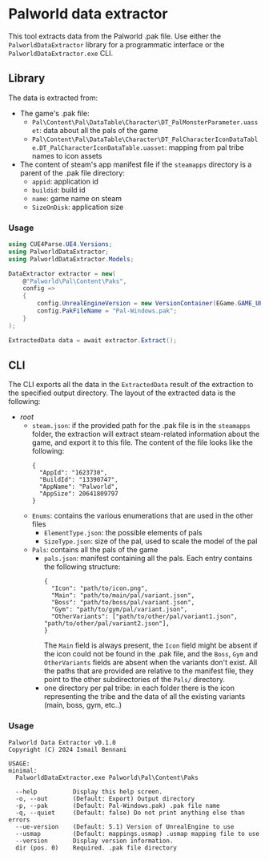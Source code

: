 # Palworld data extractor

This tool extracts data from the Palworld .pak file. Use either the `PalworldDataExtractor` library for a programmatic interface or the `PalworldDataExtractor.exe` CLI.

## Library

The data is extracted from:
- The game's .pak file:
  - `Pal\Content\Pal\DataTable\Character\DT_PalMonsterParameter.uasset`: data about all the pals of the game
  - `Pal\Content\Pal\DataTable\Character\DT_PalCharacterIconDataTable.DT_PalCharacterIconDataTable.uasset`: mapping from pal tribe names to icon assets
- The content of steam's app manifest file if the `steamapps` directory is a parent of the .pak file directory:
  - `appid`: application id
  - `buildid`: build id
  - `name`: game name on steam
  - `SizeOnDisk`: application size

### Usage

```csharp
using CUE4Parse.UE4.Versions;
using PalworldDataExtractor;
using PalworldDataExtractor.Models;

DataExtractor extractor = new(
    @"Palworld\Pal\Content\Paks",
    config =>
    {
        config.UnrealEngineVersion = new VersionContainer(EGame.GAME_UE5_1);
        config.PakFileName = "Pal-Windows.pak";
    }
);

ExtractedData data = await extractor.Extract();
```

## CLI

The CLI exports all the data in the `ExtractedData` result of the extraction to the specified output directory. The layout of the extracted data is the following:
- _root_
  - `steam.json`: if the provided path for the .pak file is in the `steamapps` folder, the extraction will extract steam-related information about the game, and export it to this file.
    The content of the file looks like the following:
    ```
    {
      "AppId": "1623730",
      "BuildId": "13390747",
      "AppName": "Palworld",
      "AppSize": 20641809797
    }
    ```
  - `Enums`: contains the various enumerations that are used in the other files
    - `ElementType.json`: the possible elements of pals
    - `SizeType.json`: size of the pal, used to scale the model of the pal
  - `Pals`: contains all the pals of the game
    - `pals.json`: manifest containing all the pals. Each entry contains the following structure:
      ```
      {
        "Icon": "path/to/icon.png", 
        "Main": "path/to/main/pal/variant.json", 
        "Boss": "path/to/boss/pal/variant.json", 
        "Gym": "path/to/gym/pal/variant.json", 
        "OtherVariants": ["path/to/other/pal/variant1.json", "path/to/other/pal/variant2.json"], 
      }
      ```
      The `Main` field is always present, the `Icon` field might be absent if the icon could not be found in the .pak file, and the `Boss`, `Gym` and `OtherVariants` fields are absent when the variants don't exist.
      All the paths that are provided are relative to the manifest file, they point to the other subdirectories of the `Pals/` directory.
    - one directory per pal tribe: in each folder there is the icon representing the tribe and the data of all the existing variants (main, boss, gym, etc..)

### Usage

```
Palworld Data Extractor v0.1.0
Copyright (C) 2024 Ismail Bennani

USAGE:
minimal:
  PalworldDataExtractor.exe Palworld\Pal\Content\Paks

  --help          Display this help screen.
  -o, --out       (Default: Export) Output directory
  -p, --pak       (Default: Pal-Windows.pak) .pak file name
  -q, --quiet     (Default: false) Do not print anything else than errors
  --ue-version    (Default: 5.1) Version of UnrealEngine to use
  --usmap         (Default: mappings.usmap) .usmap mapping file to use
  --version       Display version information.
  dir (pos. 0)    Required. .pak file directory
```
